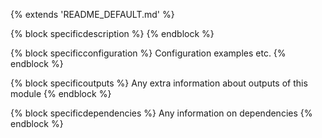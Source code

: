  
{% extends 'README_DEFAULT.md' %} 

{% block specificdescription %}
{% endblock %}

{% block specificconfiguration %} 
Configuration examples etc.
{% endblock %} 

{% block specificoutputs %} 
Any extra information about outputs of this module
{% endblock  %} 

{% block specificdependencies %} 
Any information on dependencies 
{% endblock  %} 
 